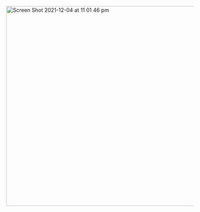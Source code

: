 <img width="537" alt="Screen Shot 2021-12-04 at 11 01 46 pm" src="https://user-images.githubusercontent.com/65474495/144708686-c241bc63-2823-44f7-9f87-8dab8fa14c5a.png">
